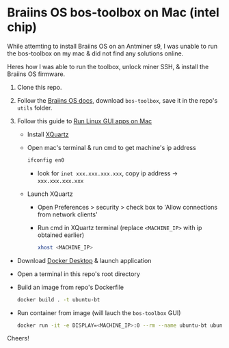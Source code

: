 # Braiins OS bos-toolbox on Mac (intel chip)

While attemting to install Braiins OS on an Antminer s9, I was unable to run the bos-toolbox on my mac &  did not find any solutions online.

Heres how I was able to run the toolbox, unlock miner SSH, & install the Braiins OS firmware.

1. Clone this repo.

2. Follow the [Braiins OS docs](https://braiins.com/os/plus), download `bos-toolbox`, save it in the repo's `utils` folder.

3. Follow this guide to [Run Linux GUI apps on Mac](https://www.youtube.com/watch?v=cNDR6Z24KLM) 

    - Install [XQuartz](https://www.xquartz.org/)
    - Open mac's terminal & run cmd to get machine's ip address

        ```bash
        ifconfig en0
        ```
        - look for `inet xxx.xxx.xxx.xxx`, copy ip address -> `xxx.xxx.xxx.xxx`
    - Launch XQuartz
        - Open Preferences > security > check box to 'Allow connections from network clients'
        - Run cmd in XQuartz terminal (replace `<MACHINE_IP>` with ip obtained earlier)

            ```bash
            xhost <MACHINE_IP>
            ```

- Download [Docker Desktop](https://docs.docker.com/desktop/install/mac-install/) & launch application
- Open a terminal in this repo's root directory
- Build an image from repo's Dockerfile

    ```bash
    docker build . -t ubuntu-bt
    ```

- Run container from image (will lauch the `bos-toolbox` GUI)

    ```bash
    docker run -it -e DISPLAY=<MACHINE_IP>:0 --rm --name ubuntu-bt ubuntu-bt
    ```

Cheers!